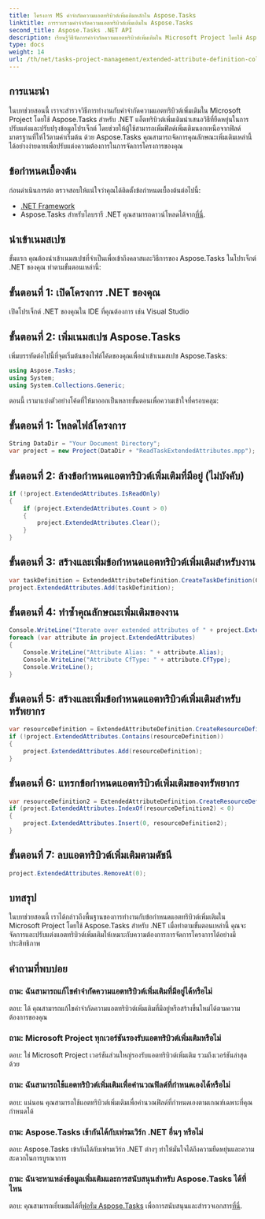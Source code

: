 ```yaml
---
title: โครงการ MS คำจำกัดความแอตทริบิวต์เพิ่มเติมหลักใน Aspose.Tasks
linktitle: การรวบรวมคำจำกัดความแอตทริบิวต์เพิ่มเติมใน Aspose.Tasks
second_title: Aspose.Tasks .NET API
description: เรียนรู้วิธีจัดการคำจำกัดความแอตทริบิวต์เพิ่มเติมใน Microsoft Project โดยใช้ Aspose.Tasks สำหรับ .NET ปรับแต่งและปรับปรุงข้อมูลโครงการของคุณได้อย่างง่ายดาย
type: docs
weight: 14
url: /th/net/tasks-project-management/extended-attribute-definition-collection/
---
```

## การแนะนำ
ในบทช่วยสอนนี้ เราจะสำรวจวิธีการทำงานกับคำจำกัดความแอตทริบิวต์เพิ่มเติมใน Microsoft Project โดยใช้ Aspose.Tasks สำหรับ .NET แอ็ตทริบิวต์เพิ่มเติมนำเสนอวิธีที่ยืดหยุ่นในการปรับแต่งและปรับปรุงข้อมูลโปรเจ็กต์ โดยช่วยให้ผู้ใช้สามารถเพิ่มฟิลด์เพิ่มเติมนอกเหนือจากฟิลด์มาตรฐานที่ให้ไว้ตามค่าเริ่มต้น ด้วย Aspose.Tasks คุณสามารถจัดการคุณลักษณะเพิ่มเติมเหล่านี้ได้อย่างง่ายดายเพื่อปรับแต่งความต้องการในการจัดการโครงการของคุณ
## ข้อกำหนดเบื้องต้น
ก่อนดำเนินการต่อ ตรวจสอบให้แน่ใจว่าคุณได้ติดตั้งข้อกำหนดเบื้องต้นต่อไปนี้:
- [.NET Framework](https://dotnet.microsoft.com/download)
-  Aspose.Tasks สำหรับไลบรารี .NET คุณสามารถดาวน์โหลดได้จาก[ที่นี่](https://releases.aspose.com/tasks/net/).

## นำเข้าเนมสเปซ
ขั้นแรก คุณต้องนำเข้าเนมสเปซที่จำเป็นเพื่อเข้าถึงคลาสและวิธีการของ Aspose.Tasks ในโปรเจ็กต์ .NET ของคุณ ทำตามขั้นตอนเหล่านี้:
## ขั้นตอนที่ 1: เปิดโครงการ .NET ของคุณ
เปิดโปรเจ็กต์ .NET ของคุณใน IDE ที่คุณต้องการ เช่น Visual Studio
## ขั้นตอนที่ 2: เพิ่มเนมสเปซ Aspose.Tasks
เพิ่มบรรทัดต่อไปนี้ที่จุดเริ่มต้นของไฟล์โค้ดของคุณเพื่อนำเข้าเนมสเปซ Aspose.Tasks:
```csharp
using Aspose.Tasks;
using System;
using System.Collections.Generic;

```

ตอนนี้ เรามาแบ่งตัวอย่างโค้ดที่ให้มาออกเป็นหลายขั้นตอนเพื่อความเข้าใจที่ครอบคลุม:
## ขั้นตอนที่ 1: โหลดไฟล์โครงการ
```csharp
String DataDir = "Your Document Directory";
var project = new Project(DataDir + "ReadTaskExtendedAttributes.mpp");
```
## ขั้นตอนที่ 2: ล้างข้อกำหนดแอตทริบิวต์เพิ่มเติมที่มีอยู่ (ไม่บังคับ)
```csharp
if (!project.ExtendedAttributes.IsReadOnly)
{
    if (project.ExtendedAttributes.Count > 0)
    {
        project.ExtendedAttributes.Clear();
    }
}
```
## ขั้นตอนที่ 3: สร้างและเพิ่มข้อกำหนดแอตทริบิวต์เพิ่มเติมสำหรับงาน
```csharp
var taskDefinition = ExtendedAttributeDefinition.CreateTaskDefinition(CustomFieldType.Start, ExtendedAttributeTask.Start7, "Start 7");
project.ExtendedAttributes.Add(taskDefinition);
```
## ขั้นตอนที่ 4: ทำซ้ำคุณลักษณะเพิ่มเติมของงาน
```csharp
Console.WriteLine("Iterate over extended attributes of " + project.ExtendedAttributes.ParentProject.Get(Prj.Name) + " project: ");
foreach (var attribute in project.ExtendedAttributes)
{
    Console.WriteLine("Attribute Alias: " + attribute.Alias);
    Console.WriteLine("Attribute CfType: " + attribute.CfType);
    Console.WriteLine();
}
```
## ขั้นตอนที่ 5: สร้างและเพิ่มข้อกำหนดแอตทริบิวต์เพิ่มเติมสำหรับทรัพยากร
```csharp
var resourceDefinition = ExtendedAttributeDefinition.CreateResourceDefinition(CustomFieldType.Cost, ExtendedAttributeResource.Cost5, "My cost");
if (!project.ExtendedAttributes.Contains(resourceDefinition))
{
    project.ExtendedAttributes.Add(resourceDefinition);
}
```
## ขั้นตอนที่ 6: แทรกข้อกำหนดแอตทริบิวต์เพิ่มเติมของทรัพยากร
```csharp
var resourceDefinition2 = ExtendedAttributeDefinition.CreateResourceDefinition(CustomFieldType.Number, ExtendedAttributeResource.Cost1, "My Cost 2");
if (project.ExtendedAttributes.IndexOf(resourceDefinition2) < 0)
{
    project.ExtendedAttributes.Insert(0, resourceDefinition2);
}
```
## ขั้นตอนที่ 7: ลบแอตทริบิวต์เพิ่มเติมตามดัชนี
```csharp
project.ExtendedAttributes.RemoveAt(0);
```

## บทสรุป
ในบทช่วยสอนนี้ เราได้กล่าวถึงพื้นฐานของการทำงานกับข้อกำหนดแอตทริบิวต์เพิ่มเติมใน Microsoft Project โดยใช้ Aspose.Tasks สำหรับ .NET เมื่อทำตามขั้นตอนเหล่านี้ คุณจะจัดการและปรับแต่งแอตทริบิวต์เพิ่มเติมให้เหมาะกับความต้องการการจัดการโครงการได้อย่างมีประสิทธิภาพ
## คำถามที่พบบ่อย
### ถาม: ฉันสามารถแก้ไขคำจำกัดความแอตทริบิวต์เพิ่มเติมที่มีอยู่ได้หรือไม่
ตอบ: ได้ คุณสามารถแก้ไขคำจำกัดความแอตทริบิวต์เพิ่มเติมที่มีอยู่หรือสร้างขึ้นใหม่ได้ตามความต้องการของคุณ
### ถาม: Microsoft Project ทุกเวอร์ชันรองรับแอตทริบิวต์เพิ่มเติมหรือไม่
ตอบ: ใช่ Microsoft Project เวอร์ชันส่วนใหญ่รองรับแอตทริบิวต์เพิ่มเติม รวมถึงเวอร์ชันล่าสุดด้วย
### ถาม: ฉันสามารถใช้แอตทริบิวต์เพิ่มเติมเพื่อคำนวณฟิลด์ที่กำหนดเองได้หรือไม่
ตอบ: แน่นอน คุณสามารถใช้แอตทริบิวต์เพิ่มเติมเพื่อคำนวณฟิลด์ที่กำหนดเองตามเกณฑ์เฉพาะที่คุณกำหนดได้
### ถาม: Aspose.Tasks เข้ากันได้กับเฟรมเวิร์ก .NET อื่นๆ หรือไม่
ตอบ: Aspose.Tasks เข้ากันได้กับเฟรมเวิร์ก .NET ต่างๆ ทำให้มั่นใจได้ถึงความยืดหยุ่นและความสะดวกในการบูรณาการ
### ถาม: ฉันจะหาแหล่งข้อมูลเพิ่มเติมและการสนับสนุนสำหรับ Aspose.Tasks ได้ที่ไหน
 ตอบ: คุณสามารถเยี่ยมชมได้ที่[ฟอรั่ม Aspose.Tasks](https://forum.aspose.com/c/tasks/15) เพื่อการสนับสนุนและสำรวจเอกสาร[ที่นี่](https://reference.aspose.com/tasks/net/).